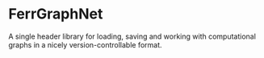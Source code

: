 # FerrGraphNet
A single header library for loading, saving and working with computational graphs in a nicely version-controllable format.
